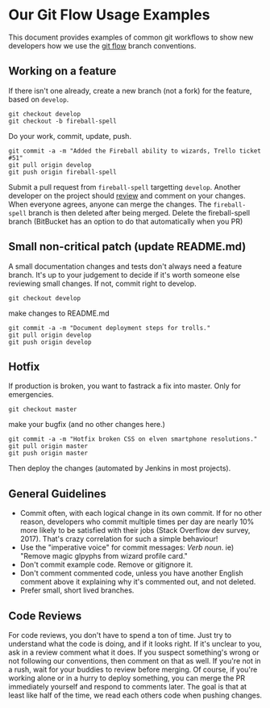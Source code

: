 # Our Git Flow Usage Examples

This document provides examples of common git workflows to show new developers how we use the [git flow](https://jeffkreeftmeijer.com/git-flow/) branch conventions.

## Working on a feature

If there isn't one already, create a new branch (not a fork) for the feature, based on `develop`.

```
git checkout develop
git checkout -b fireball-spell
```

Do your work, commit, update, push.

```
git commit -a -m "Added the Fireball ability to wizards, Trello ticket #51"
git pull origin develop
git push origin fireball-spell
```

Submit a pull request from `fireball-spell` targetting `develop`. Another developer on the project should [review](#code-reviews) and comment on your changes. When everyone agrees, anyone can merge the changes. The `fireball-spell` branch is then deleted after being merged. Delete the fireball-spell branch (BitBucket has an option to do that automatically when you PR)

## Small non-critical patch (update README.md)

A small documentation changes and tests don't always need a feature branch. It's up to your judgement to decide if it's worth someone else reviewing small changes. If not, commit right to develop.

```
git checkout develop
```

make changes to README.md

```
git commit -a -m "Document deployment steps for trolls."
git pull origin develop
git push origin develop
```

## Hotfix

If production is broken, you want to fastrack a fix into master. Only for emergencies.


```
git checkout master
```

make your bugfix (and no other changes here.)

```
git commit -a -m "Hotfix broken CSS on elven smartphone resolutions."
git pull origin master
git push origin master
```

Then deploy the changes (automated by Jenkins in most projects).

## General Guidelines

  * Commit often, with each logical change in its own commit. If for no other reason, developers who commit multiple times per day are nearly 10% more likely to be satisfied with their jobs (Stack Overflow dev survey, 2017). That's crazy correlation for such a simple behaviour!
  * Use the "imperative voice" for commit messages: *Verb* *noun*. ie) "Remove magic glpyphs from wizard profile card."
  * Don't commit example code. Remove or gitignore it.
  * Don't comment commented code, unless you have another English comment above it explaining why it's commented out, and not deleted.
  * Prefer small, short lived branches.

## Code Reviews

For code reviews, you don't have to spend a ton of time. Just try to understand what the code is doing, and if it looks right. If it's unclear to you, ask in a review comment what it does. If you suspect something's wrong or not following our conventions, then comment on that as well. If you're not in a rush, wait for your buddies to review before merging. Of course, if you're working alone or in a hurry to deploy something, you can merge the PR immediately yourself and respond to comments later. The goal is that at least like half of the time, we read each others code when pushing changes.
